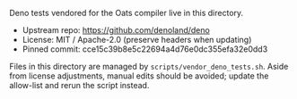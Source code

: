 Deno tests vendored for the Oats compiler live in this directory.

- Upstream repo: https://github.com/denoland/deno
- License: MIT / Apache-2.0 (preserve headers when updating)
- Pinned commit: cce15c39b8e5c22694a4d76e0dc355efa32e0dd3

Files in this directory are managed by `scripts/vendor_deno_tests.sh`. Aside from
license adjustments, manual edits should be avoided; update the allow-list and
rerun the script instead.
